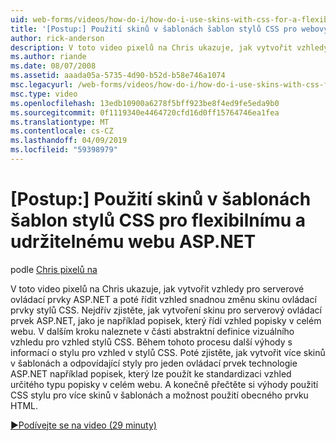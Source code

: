 ```yaml
---
uid: web-forms/videos/how-do-i/how-do-i-use-skins-with-css-for-a-flexible-and-maintainable-aspnet-web-site
title: '[Postup:] Použití skinů v šablonách šablon stylů CSS pro webový server ASP.NET flexibilnímu a udržitelnému | Dokumentace Microsoftu'
author: rick-anderson
description: V toto video pixelů na Chris ukazuje, jak vytvořit vzhledy pro serverové ovládací prvky ASP.NET a poté stylů CSS, chcete-li řídit vzhled snadnou změnu skinu sml...
ms.author: riande
ms.date: 08/07/2008
ms.assetid: aaada05a-5735-4d90-b52d-b58e746a1074
msc.legacyurl: /web-forms/videos/how-do-i/how-do-i-use-skins-with-css-for-a-flexible-and-maintainable-aspnet-web-site
msc.type: video
ms.openlocfilehash: 13edb10900a6278f5bff923be8f4ed9fe5eda9b0
ms.sourcegitcommit: 0f1119340e4464720cfd16d0ff15764746ea1fea
ms.translationtype: MT
ms.contentlocale: cs-CZ
ms.lasthandoff: 04/09/2019
ms.locfileid: "59398979"
---
```

# <a name="how-do-i-use-skins-with-css-for-a-flexible-and-maintainable-aspnet-web-site"></a>[Postup:] Použití skinů v šablonách šablon stylů CSS pro flexibilnímu a udržitelnému webu ASP.NET

podle [Chris pixelů na](https://twitter.com/chrispels)

V toto video pixelů na Chris ukazuje, jak vytvořit vzhledy pro serverové ovládací prvky ASP.NET a poté řídit vzhled snadnou změnu skinu ovládací prvky stylů CSS. Nejdřív zjistěte, jak vytvoření skinu pro serverový ovládací prvek ASP.NET, jako je například popisek, který řídí vzhled popisky v celém webu. V dalším kroku naleznete v části abstraktní definice vizuálního vzhledu pro vzhled stylů CSS. Během tohoto procesu další výhody s informací o stylu pro vzhled v stylů CSS. Poté zjistěte, jak vytvořit více skinů v šablonách a odpovídající styly pro jeden ovládací prvek technologie ASP.NET například popisek, který lze použít ke standardizaci vzhled určitého typu popisky v celém webu. A konečně přečtěte si výhody použití CSS stylu pro více skinů v šablonách a možnost použití obecného prvku HTML.

[&#9654;Podívejte se na video (29 minuty)](https://channel9.msdn.com/Blogs/ASP-NET-Site-Videos/how-do-i-use-skins-with-css-for-a-flexible-and-maintainable-aspnet-web-site)
